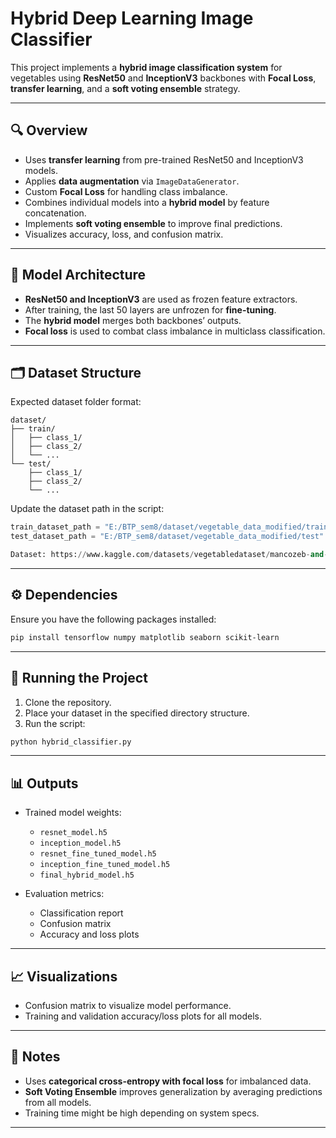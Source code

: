 
# Hybrid Deep Learning Image Classifier

This project implements a **hybrid image classification system** for vegetables using **ResNet50** and **InceptionV3** backbones with **Focal Loss**, **transfer learning**, and a **soft voting ensemble** strategy.

---

## 🔍 Overview

- Uses **transfer learning** from pre-trained ResNet50 and InceptionV3 models.
- Applies **data augmentation** via `ImageDataGenerator`.
- Custom **Focal Loss** for handling class imbalance.
- Combines individual models into a **hybrid model** by feature concatenation.
- Implements **soft voting ensemble** to improve final predictions.
- Visualizes accuracy, loss, and confusion matrix.

---

## 🧠 Model Architecture

- **ResNet50 and InceptionV3** are used as frozen feature extractors.
- After training, the last 50 layers are unfrozen for **fine-tuning**.
- The **hybrid model** merges both backbones’ outputs.
- **Focal loss** is used to combat class imbalance in multiclass classification.

---

## 🗂 Dataset Structure

Expected dataset folder format:

```
dataset/
├── train/
│   ├── class_1/
│   ├── class_2/
│   └── ...
└── test/
    ├── class_1/
    ├── class_2/
    └── ...
```

Update the dataset path in the script:
```python
train_dataset_path = "E:/BTP_sem8/dataset/vegetable_data_modified/train"
test_dataset_path = "E:/BTP_sem8/dataset/vegetable_data_modified/test"

Dataset: https://www.kaggle.com/datasets/vegetabledataset/mancozeb-and-other-chemical-residues
```

---

## ⚙️ Dependencies

Ensure you have the following packages installed:

```bash
pip install tensorflow numpy matplotlib seaborn scikit-learn
```

---

## 🚀 Running the Project

1. Clone the repository.
2. Place your dataset in the specified directory structure.
3. Run the script:
```bash
python hybrid_classifier.py
```

---

## 📊 Outputs

- Trained model weights:
  - `resnet_model.h5`
  - `inception_model.h5`
  - `resnet_fine_tuned_model.h5`
  - `inception_fine_tuned_model.h5`
  - `final_hybrid_model.h5`

- Evaluation metrics:
  - Classification report
  - Confusion matrix
  - Accuracy and loss plots

---

## 📈 Visualizations

- Confusion matrix to visualize model performance.
- Training and validation accuracy/loss plots for all models.

---

## 📌 Notes

- Uses **categorical cross-entropy with focal loss** for imbalanced data.
- **Soft Voting Ensemble** improves generalization by averaging predictions from all models.
- Training time might be high depending on system specs.

---
